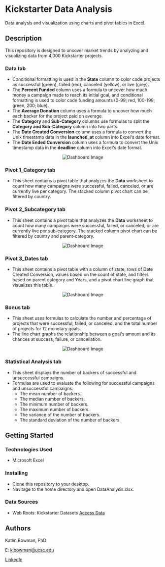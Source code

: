 # Kickstarter Data Analysis  

Data analysis and visualization using charts and pivot tables in Excel.

## Description

This repository is designed to uncover market trends by analyzing and visualizing data from 4,000 Kickstarter projects. 
### Data tab
- Conditional formatting is used in the **State** column to color code projects as successful (green), failed (red), canceled (yellow), or live (grey). 
- The **Percent Funded** column uses a formula to uncover how much money a campaign made to reach its initial goal, and conditional formatting is used to color code funding amounts (0-99; red, 100-199; green, 200; blue).
- The **Average Donation** column uses a formula to uncover how much each backer for the project paid on average.
- The **Category** and **Sub-Category** columns use formulas to split the **Category and Sub-Category** column into two parts.
- The **Date Created Conversion** column uses a formula to convert the Unix timestamp data in the **launched_at** column into Excel's date format.
- The **Date Ended Conversion** column uses a formula to convert the Unix timestamp data in the **deadline** column into Excel's date format.
<p align="center">
  <img src="https://user-images.githubusercontent.com/74067302/146103340-29efbfab-be63-4fef-a516-22c16e8d376d.png" alt="Dashboard Image"/>
</p>

### Pivot 1_Category tab
- This sheet contains a pivot table that analyzes the **Data** worksheet to count how many campaigns were successful, failed, canceled, or are currently live per category. The stacked column pivot chart can be filtered by country.

### Pivot 2_Subcategory tab
- This sheet contains a pivot table that analyzes the **Data** worksheet to count how many campaigns were successful, failed, or canceled, or are currently live per sub-category. The stacked column pivot chart can be filtered by country and parent-category.
<p align="center">
  <img src="https://user-images.githubusercontent.com/74067302/146103546-87260a18-21d7-4b89-923b-cc47ab3e095c.png" alt="Dashboard Image"/>
</p>

### Pivot 3_Dates tab
- This sheet contains a pivot table with a column of state, rows of Date Created Conversion, values based on the count of state, and filters based on parent category and Years, and a pivot chart line graph that visualizes this table.
<p align="center">
  <img src="https://user-images.githubusercontent.com/74067302/146104544-17c9e503-a770-4b64-a71a-2ee1981f542e.png" alt="Dashboard Image"/>
</p>

### Bonus tab
- This sheet uses formulas to calculate the number and percentage of projects that were successful, failed, or canceled, and the total number of projects for 12 monetary goals. 
- The line chart graphs the relationship between a goal's amount and its chances at success, failure, or cancellation.
<p align="center">
  <img src="https://user-images.githubusercontent.com/74067302/146105322-519bb1d6-40da-4ad7-ba08-6bff8f1ef527.png" alt="Dashboard Image"/>
</p>

### Statistical Analysis tab
- This sheet displays the number of backers of successful and unsuccessful campaigns.
- Formulas are used to evaluate the following for successful campaigns and unsuccessful campaigns:
  - The mean number of backers.
  - The median number of backers.
  - The minimum number of backers.
  - The maximum number of backers.
  - The variance of the number of backers.
  - The standard deviation of the number of backers.

## Getting Started

### Technologies Used 

* Microsoft Excel

### Installing

* Clone this repository to your desktop.
* Navitage to the home directory and open DataAnalysis.xlsx.

### Data Sources

* Web Roots: Kickstarter Datasets [Access Data](https://webrobots.io/kickstarter-datasets/)


## Authors

Katlin Bowman, PhD

E: klbowman@ucsc.edu

[LinkedIn](https://www.linkedin.com/in/katlin-bowman/)
